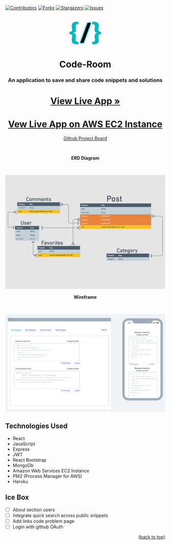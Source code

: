 <div id="top"></div>

[![Contributors][contributors-shield]][contributors-url]
[![Forks][forks-shield]][forks-url]
[![Stargazers][stars-shield]][stars-url]
[![Issues][issues-shield]][issues-url]


<!-- PROJECT LOGO -->
<br />
<div align="center">
  <a>
    <img src="public/logo.png" alt="Logo" width="100" height="80">
  </a>
  <h1 align="center"> Code-Room </h1>
  <p align="center">
    <h3>An application to save and share code snippets and solutions</h3>
    <h1><a href="https://mycode-room.herokuapp.com/">View Live App »</a></h1>
    <h1><a href="http://code-room.space/">Vew Live App on AWS EC2 Instance</a></h1>
    <a href="https://github.com/users/Zoneam/projects/1/views/1">Github Project Board</a>
  </p>
</div>
   <br />

   <p align="center"> <strong>ERD Diagram</strong> </p>
   <br />

![ERD](public/ERD.jpg)
<br />

   <p align="center"> <strong>Wireframe</strong> </p>
   <br />

![Wireframe](public/wireframe.png)
<br />

## Technologies Used

- React
- JavaScript
- Express
- JWT
- React Bootstrap
- MongoDb
- Amazon Web Services EC2 Instance
- PM2 (Process Manager for AWS)
- Heroku

## Ice Box

- [ ] About section users
- [ ] Integrate quick search across public snippets
- [ ] Add links code problem page
- [ ] Login with github OAuth

<p align="right">(<a href="#top">back to top</a>)</p>

<!-- MARKDOWN LINKS & IMAGES -->
<!-- https://www.markdownguide.org/basic-syntax/#reference-style-links -->

[contributors-shield]: https://img.shields.io/github/contributors/zoneam/code-room.svg?style=for-the-badge
[contributors-url]: https://github.com/zoneam/code-room/graphs/contributors
[forks-shield]: https://img.shields.io/github/forks/zoneam/code-room.svg?style=for-the-badge
[forks-url]: https://github.com/zoneam/code-room/network/members
[stars-shield]: https://img.shields.io/github/stars/zoneam/code-room.svg?style=for-the-badge
[stars-url]: https://github.com/zoneam/code-room/stargazers
[issues-shield]: https://img.shields.io/github/issues/zoneam/code-room.svg?style=for-the-badge
[issues-url]: https://github.com/zoneam/code-room/issues
